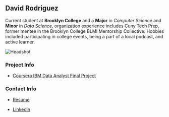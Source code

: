## David Rodriguez

Current student at **Brooklyn College** and a **Major** in _Computer Science_ and **Minor** in _Data Science_, organization experience includes Cuny Tech Prep, former mentee in the Brooklyn College BLMI Mentorship Collective. Hobbies included participating in college events, being a part of a local podcast, and active learner.

![Headshot](https://github.com/user-attachments/assets/9aeaeadf-5e12-49a3-932d-d6a12246d803)

### Project Info
* [Coursera IBM Data Analyst Final Project](https://github.com/drod75/IBM-FINAL-PROJECT-REPO)

### Contact Info
* [Resume](https://bcmailcuny-my.sharepoint.com/:w:/g/personal/david_rodriguez105_bcmail_cuny_edu/EVkS6h8gNZhEr5plKZXulbQBO4aQ__SbvIZDtETcGgqksA?e=XuWNbz)

* [Linkedin](https://www.linkedin.com/in/david-rodriguez-486b95208/)
